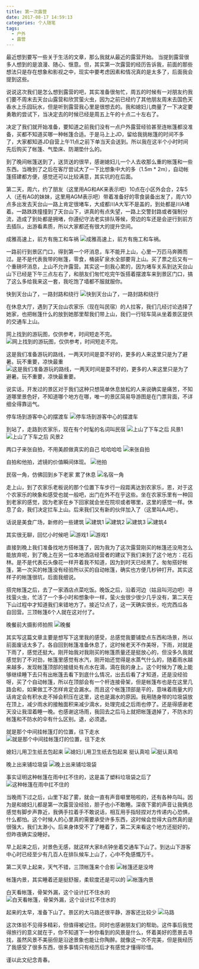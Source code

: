 ```yaml
---
title: 第一次露营
date: 2017-08-17 14:59:13
categories: 个人随笔
tags:
  - 户外
  - 露营
---
```



最近想到要写一些关于生活的文章，那么我就从最近的露营开始。
当提到露营很多人想到的是浪漫、随心、惬意。但，其实第一次露营的经历告诉我，前面的那些想法只是存在想象和影视之中，现实中要考虑因素和情况真的是太多了，后面我会提到这些。

说说这次我们是怎么想到露营的吧，其实准备很匆忙，周五的时候有一对朋友约我们要不周末去天台山露营和欣赏萤火虫，因为之前已经约了其他朋友周末去国色天香水上乐园玩水，但是听到露营我心里是很想去的。我和媳妇儿商量了一下决定要勇敢的尝试下，当决定去的时候已经是周五上午的十点二十左右了。

决定了我们就开始准备，要知道之前我们没有一点户外露营经验甚至连帐篷都没准备，买都不知道买哪一种帐篷合适。于是马上上JD，留给我挑帐篷的时间不多了，大家都知道JD自营上午11点之前下单当天会送到。所以我在这半个小时时间先后购买了帐篷、气垫床、防潮垫什么的。

到了晚间帐篷送到了，送货送的很早，感谢媳妇儿一个人去收那么重的帐篷和一些东西。当晚到了之后在客厅尝试大了一下比想象中大的多（1.5m * 2m），自动帐篷搭建都方便，感觉还可以比较满意，其实坑的在后面。

第二天，周六，约了朋友（这里用AG和AK来表示吧）10点在小区外会合，2车5人（还有AG的妹妹，这里用AGM表示吧）带着准备好的零食装备出发了，周六10点多出发去天台山一路上肯定很堵车，大成都川A大军不是盖的，到处都是川A堵着。一路跌跌撞撞到了天台山下，讲真的有点失望，一路上交警封路或者强制分流，造成了到处都是拥堵，你遵纪守法老实排队等候，旁边的车还是会逆行到前方去插队，出游看素质，所以大家都还有很大的提升空间。

成雅高速上，前方有施工和车祸
![成雅高速上，前方有施工和车祸。](https://raw.githubusercontent.com/misszero8090/he8090_blog/master/img/20170805_tiantaishan/IMG_9784.JPG)

一路前行到景区门口，得到第一个坏消息，车不能开上山，心里一万匹马奔腾而过。是不是代表我带的帐篷，零食，桶装矿泉水全部要背上山。买了票之后又有一个重磅坏消息，上山不允许露营。其实这一刻我心累的，因为堵车关系到达天台山山下已经是下午三点左右了，和朋友们匆忙吃完午饭搭着摆渡车来到景区门口，搞了这么多给我来这一套，我吃饱了墙都不服就服你。

快到天台山了，一路封路和绕行
![快到天台山了，一路封路和绕行](https://raw.githubusercontent.com/misszero8090/he8090_blog/master/img/20170805_tiantaishan/IMG_9785.JPG)

在休息大厅，遇到了天台山农家乐（现在叫民宿）的人拉客，我们几经讨论选择了她家，也把帐篷什么的放到她那里帮我们带上山，我们一行轻车简从坐着景区提供的交通车上山。

网上找到的游玩图，仅供参考，时间短走不完。
![网上找到的游玩图，仅供参考，时间短走不完。](https://raw.githubusercontent.com/misszero8090/he8090_blog/master/img/20170805_tiantaishan/IMG_1763.JPG)

这是我们准备游玩的路线，一两天时间是耍不好的，更多的人来这里只是为了避暑。玩不重要，凉快最重
![这是我们准备游玩的路线，一两天时间是耍不好的，更多的人来这里只是为了避暑。玩不重要，凉快最重要。](https://raw.githubusercontent.com/misszero8090/he8090_blog/master/img/20170805_tiantaishan/IMG_9788.JPG)

说实话，开发过的景区对于我们这种只想简单休息放松的人来说确实是痛苦，不知道哪里景色好，不知道哪个地方在哪，唯一的景区简易导游图是在门票背面，不详细全得靠运气。

停车场到游客中心的摆渡车
![停车场到游客中心的摆渡车](https://raw.githubusercontent.com/misszero8090/he8090_blog/master/img/20170805_tiantaishan/WechatIMG16.jpeg)

到站了，走路到农家乐，现在有个时髦的名词叫民宿
![上山了下车之后 风景1](https://raw.githubusercontent.com/misszero8090/he8090_blog/master/img/20170805_tiantaishan/IMG_9790.JPG)
![上山了下车之后 风景2](https://raw.githubusercontent.com/misszero8090/he8090_blog/master/img/20170805_tiantaishan/IMG_9791.JPG)

两口子来张自拍，不用美颜做真实的自己  哈哈哈哈
![来张自拍](https://raw.githubusercontent.com/misszero8090/he8090_blog/master/img/20170805_tiantaishan/IMG_9792.JPG)

自拍和他拍，滤镜的价值瞬间体现。
![他拍](https://raw.githubusercontent.com/misszero8090/he8090_blog/master/img/20170805_tiantaishan/WechatIMG19.jpeg)

民宿一角，仿佛回到乡下老家 累了休息
![名宿一角](https://raw.githubusercontent.com/misszero8090/he8090_blog/master/img/20170805_tiantaishan/WechatIMG17.jpeg)

走上山，到了农家乐老板说的那个位置下车步行一段距离达到农家乐，恩，对于这个农家乐的映象和感受也就一般吧，出门在外不在乎这些。坐在农家乐里有一种回到老家的感觉，因为老家在乡下回家就会坐在院坝或者哪里，这里的感觉一样。休息了会，我们决定拦车上山。后来我们又有新的伙伴加入了（这里叫AJ吧）。

话说是美食广场，新修的一些建筑
![建筑1](https://raw.githubusercontent.com/misszero8090/he8090_blog/master/img/20170805_tiantaishan/IMG_9800.JPG)
![建筑2](https://raw.githubusercontent.com/misszero8090/he8090_blog/master/img/20170805_tiantaishan/IMG_9799.JPG)
![建筑3](https://raw.githubusercontent.com/misszero8090/he8090_blog/master/img/20170805_tiantaishan/IMG_9798.JPG)
![建筑4](https://raw.githubusercontent.com/misszero8090/he8090_blog/master/img/20170805_tiantaishan/IMG_9797.JPG)

其实很无聊，回忆小时候吧
![游戏1](https://raw.githubusercontent.com/misszero8090/he8090_blog/master/img/20170805_tiantaishan/WechatIMG20.jpeg)
![游戏1](https://raw.githubusercontent.com/misszero8090/he8090_blog/master/img/20170805_tiantaishan/IMG_9801.JPG)

直接到晚上我们准备找地方搭帐篷了，因为我为了这次露营刚买的帐篷还没用怎么能放弃呢，到了晚上在另一位本地酒店经营者的建议下我们来到了这个地方：花石林。是不是代表石头像花一样开着我不知道，因为到时天已经黑了。匆匆搭好帐篷，第一次买的帐篷没有经验所以买的自动帐篷，确实也方便几秒钟打开。其实这样子的帐篷很坑，后面我细说。

搭完帐篷之后，去了一家酒店点菜吃饭。晚饭之后，沿着河边（姑且叫河边吧）寻找萤火虫，忙活了一个多小时和想象中一样，萤火虫很少很少几乎没有，第二天在下山过程中才知道我们来错地方了。接近12点了，这一天确实很长，吃完西瓜各自回营。三顶帐篷6个人就在这对付了。

晚餐前大摄影师拍照
![晚餐](https://raw.githubusercontent.com/misszero8090/he8090_blog/master/img/20170805_tiantaishan/WechatIMG18.jpeg)

其实写这篇文章主要是想写下这里我的感受，总感觉我要铺垫点东西和场景，所以前面废话太多了。各自回到帐篷准备休息了，这时候老天不作美呀，下雨，对就是下雨了，感觉还挺大。刚开始我对我刚买的帐篷质量还是挺放心的，但没多久我就感觉到了不对劲，帐篷里感觉有水汽，刚开始还觉得是水蒸气什么的，随着雨水越来越多，发现帐篷顶部的接缝处有点水在滴，滴在我的身上。这个时候为了晚上能够继续睡下去只有出帐篷去看下到底什么情况，出去后看了才知道，还是没经验呀，买了个自动帐篷，所以在顶部会有一个杆连接骨架，但是帐篷布也是在这里几路会和，如果做工不怎样肯定会漏水。而且这个帐篷顶部是平的，意味着雨量大的话肯定会有积水走不掉会积压在这里，这也是漏水的原因。我用随身带的垃圾袋放在顶上，减少雨水的接触面积来减少滴水，处理完成之后雨也停了。还是得感谢老天没让我湿着睡一晚。也感谢这场雨，我回去之后马上就把帐篷退掉了，不防水的帐篷和不防水的伞有什么区别。退，必须退。

就是那个中间挂帐篷灯的位置，往下走水
![就是那个中间挂帐篷灯的位置，往下走水](https://raw.githubusercontent.com/misszero8090/he8090_blog/master/img/20170805_tiantaishan/IMG_9809.JPG)

媳妇儿用卫生纸去包起来
![媳妇儿用卫生纸去包起来](https://raw.githubusercontent.com/misszero8090/he8090_blog/master/img/20170805_tiantaishan/IMG_9814.JPG)
挺认真哈
![挺认真哈](https://raw.githubusercontent.com/misszero8090/he8090_blog/master/img/20170805_tiantaishan/IMG_9815.JPG)


晚上出来铺垃圾袋
![晚上出来铺垃圾袋](https://raw.githubusercontent.com/misszero8090/he8090_blog/master/img/20170805_tiantaishan/IMG_9811.JPG)


事实证明这种帐篷在雨中扛不住的，这是盖了塑料垃圾袋之后了
![这种帐篷在雨中扛不住的](https://raw.githubusercontent.com/misszero8090/he8090_blog/master/img/20170805_tiantaishan/IMG_9812.JPG)

当晚雨下过之后，山里下起了雾，就会一直有声音噼里啪啦的，还有各种鸟叫。因为是和媳妇儿都是第一次露营没经验，胆子也小不敢睡。深夜下雾的声音让我俩总感觉有脚步声靠近，我俩手拉着手不敢说话，相互用手指轻捏对方传递内心恐惧，什么都怕。这个时候人的心里真的需要承受许多东西，这时候会觉得大自然真的是很强大，我们太渺小。后来身体受不了了睡着了，第二天来看这个地方还挺好的，但昨夜确实没睡好。

早上起来之后，对景色无感，就这样大家8点钟坐着交通车下山了。到达山下游客中心时已经至少有几百人在排队候车上山了，心中不免感慨万千。

第二天早上起来，天气不错，三顶帐篷来个合影
![帐篷还是没垮](https://raw.githubusercontent.com/misszero8090/he8090_blog/master/img/20170805_tiantaishan/IMG_9821.JPG)

帐篷内景，其实睡着还是挺舒服，柔软度还是可以的
![帐篷内景](https://raw.githubusercontent.com/misszero8090/he8090_blog/master/img/20170805_tiantaishan/IMG_9828.JPG)

白天看帐篷，骨架外漏，这个设计扛不住水的
![白天看帐篷，骨架外漏，这个设计扛不住水的](https://raw.githubusercontent.com/misszero8090/he8090_blog/master/img/20170805_tiantaishan/IMG_9824.JPG)

起来的太早，准备下山了。景区的大马路还很平静，游客还比较少
![马路](https://raw.githubusercontent.com/misszero8090/he8090_blog/master/img/20170805_tiantaishan/IMG_9816.JPG)

这次体验不见得多精彩，但值得被记住。同时也感谢朋友们的帮助。这件事后我觉得旅行的意义就在于，你不知道下一秒你看到的风景是什么，怀着美好的愿景去寻找，虽然风景不美丽但是沿途景象也能让你陶醉。就像这一次不完美，但是我经历了我感受了很多东西，很多事情只有经历后才有感觉才懂得珍惜。

谨以此文纪念青春。
